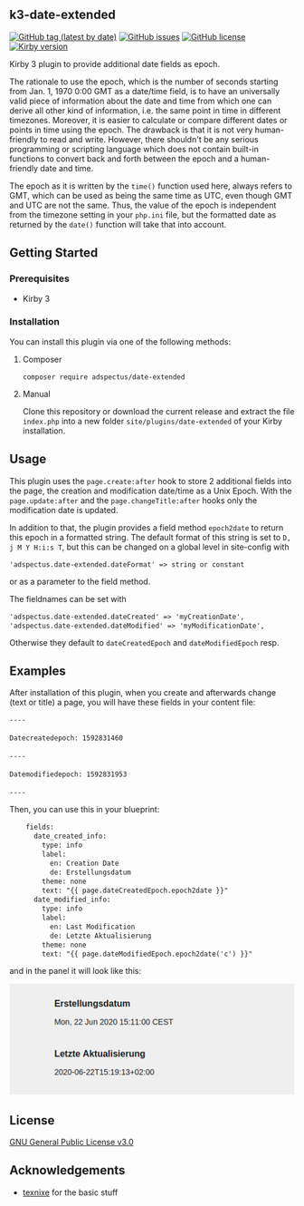 ## k3-date-extended
[![GitHub tag (latest by date)](https://img.shields.io/github/v/tag/Adspectus/k3-date-extended?style=flat-square&label=Version)](https://github.com/Adspectus/k3-date-extended/releases)
[![GitHub issues](https://img.shields.io/github/issues/Adspectus/k3-date-extended?style=flat-square&label=Issues)](https://github.com/Adspectus/k3-date-extended/issues)
[![GitHub license](https://img.shields.io/github/license/Adspectus/k3-date-extended?style=flat-square&label=License)](https://github.com/Adspectus/k3-date-extended/blob/master/LICENSE)
[![Kirby version](https://img.shields.io/static/v1?label=Kirby&message=3&color=yellow&style=flat-square)](https://getkirby.com/)


Kirby 3 plugin to provide additional date fields as epoch.

The rationale to use the epoch, which is the number of seconds starting from Jan. 1, 1970 0:00 GMT as a date/time field, is to have an universally valid piece of information about the date and time from which one can derive all other kind of information, i.e. the same point in time in different timezones. Moreover, it is easier to calculate or compare different dates or points in time using the epoch. The drawback is that it is not very human-friendly to read and write. However, there shouldn't be any serious programming or scripting language which does not contain built-in functions to convert back and forth between the epoch and a human-friendly date and time.

The epoch as it is written by the `time()` function used here, always refers to GMT, which can be used as being the same time as UTC, even though GMT and UTC are not the same. Thus, the value of the epoch is independent from the timezone setting in your `php.ini` file, but the formatted date as returned by the `date()` function will take that into account.

## Getting Started

### Prerequisites

* Kirby 3

### Installation

You can install this plugin via one of the following methods:

1. Composer

       composer require adspectus/date-extended

2. Manual

   Clone this repository or download the current release and extract the file `index.php` into a new folder `site/plugins/date-extended` of your Kirby installation.

## Usage

This plugin uses the `page.create:after` hook to store 2 additional fields into the page, the creation and modification date/time as a Unix Epoch. With the `page.update:after` and the `page.changeTitle:after` hooks only the modification date is updated.

In addition to that, the plugin provides a field method `epoch2date` to return this epoch in a formatted string. The default format of this string is set to `D, j M Y H:i:s T`, but this can be changed on a global level in site-config with

    'adspectus.date-extended.dateFormat' => string or constant

or as a parameter to the field method.

The fieldnames can be set with

    'adspectus.date-extended.dateCreated' => 'myCreationDate',
    'adspectus.date-extended.dateModified' => 'myModificationDate',

Otherwise they default to `dateCreatedEpoch` and `dateModifiedEpoch` resp.

## Examples

After installation of this plugin, when you create and afterwards change (text or title) a page, you will have these fields in your content file:

```
----

Datecreatedepoch: 1592831460

----

Datemodifiedepoch: 1592831953

----
```

Then, you can use this in your blueprint:

```
    fields:
      date_created_info:
        type: info
        label:
          en: Creation Date
          de: Erstellungsdatum
        theme: none
        text: "{{ page.dateCreatedEpoch.epoch2date }}"
      date_modified_info:
        type: info
        label:
          en: Last Modification
          de: Letzte Aktualisierung
        theme: none
        text: "{{ page.dateModifiedEpoch.epoch2date('c') }}"
```

and in the panel it will look like this:

![Screenshot Panel](panel01.png)

## License

[GNU General Public License v3.0](LICENSE)

## Acknowledgements

* [texnixe](https://forum.getkirby.com/u/texnixe/) for the basic stuff